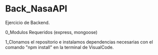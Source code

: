 # Back_NasaAPI
Ejercicio de Backend.

0_Modulos Requeridos (express, mongoose)

1_Clonamos el repositorio e instalamos dependencias necesarias con el comando "npm install" en la terminal de VisualCode. 


